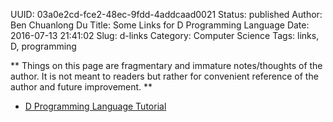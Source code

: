 UUID: 03a0e2cd-fce2-48ec-9fdd-4addcaad0021
Status: published
Author: Ben Chuanlong Du
Title: Some Links for D Programming Language
Date: 2016-07-13 21:41:02
Slug: d-links
Category: Computer Science
Tags: links, D, programming

**
Things on this page are fragmentary and immature notes/thoughts of the author. 
It is not meant to readers but rather for convenient reference of the author and future improvement.
**
 
- [D Programming Language Tutorial](http://ddili.org/ders/d.en/index.html)
